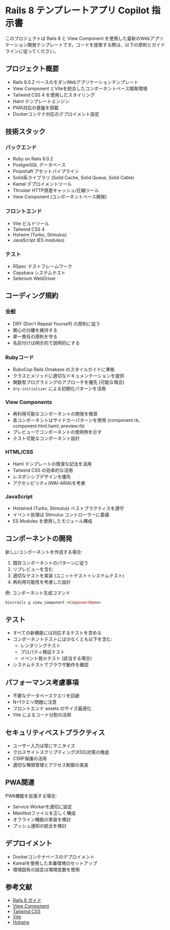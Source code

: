 # Rails 8 テンプレートアプリ Copilot 指示書

このプロジェクトは Rails 8 と View Component を使用した最新のWebアプリケーション開発テンプレートです。コードを提案する際は、以下の原則とガイドラインに従ってください。

## プロジェクト概要

- Rails 8.0.2 ベースのモダンWebアプリケーションテンプレート
- View Component とViteを統合したコンポーネントベース開発環境
- Tailwind CSS 4 を使用したスタイリング
- Haml テンプレートエンジン
- PWA対応の基盤を搭載
- Dockerコンテナ対応のデプロイメント設定

## 技術スタック

### バックエンド
- Ruby on Rails 8.0.2
- PostgreSQL データベース
- Propshaft アセットパイプライン
- Solid系ライブラリ (Solid Cache, Solid Queue, Solid Cable)
- Kamal デプロイメントツール
- Thruster HTTP資産キャッシュ/圧縮ツール
- View Component (コンポーネントベース開発)

### フロントエンド
- Vite ビルドツール
- Tailwind CSS 4
- Hotwire (Turbo, Stimulus)
- JavaScript (ES modules)

### テスト
- RSpec テストフレームワーク
- Capybara システムテスト
- Selenium WebDriver

## コーディング規約

### 全般
- DRY (Don't Repeat Yourself) の原則に従う
- 関心の分離を維持する
- 単一責任の原則を守る
- 名前付けは明示的で説明的にする

### Rubyコード
- RuboCop Rails Omakase のスタイルガイドに準拠
- クラスとメソッドに適切なドキュメンテーションを提供
- 関数型プログラミングのアプローチを優先 (可能な場合)
- `dry-initializer` による初期化パターンを活用

### View Components
- 再利用可能なコンポーネントの開発を推奨
- 各コンポーネントはサイドカーパターンを使用 (component.rb, component.html.haml, preview.rb)
- プレビューでコンポーネントの使用例を示す
- テスト可能なコンポーネント設計

### HTML/CSS
- Haml テンプレートの簡潔な記法を活用
- Tailwind CSS の効率的な活用
- レスポンシブデザインを優先
- アクセシビリティ(WAI-ARIA)を考慮

### JavaScript
- Hotwired (Turbo, Stimulus) ベストプラクティスを遵守
- イベント処理は Stimulus コントローラーに委譲
- ES Modules を使用したモジュール構成

## コンポーネントの開発

新しいコンポーネントを作成する場合:

1. 既存コンポーネントのパターンに従う
2. リプレビューを含む
3. 適切なテストを実装 (ユニットテスト＋システムテスト)
4. 再利用可能性を考慮した設計

例: コンポーネント生成コマンド

```ruby
bin/rails g view_component <ComponentName>
```

## テスト

- すべての新機能には対応するテストを含める
- コンポーネントテストには少なくとも以下を含む:
  - レンダリングテスト
  - プロパティ検証テスト
  - イベント発火テスト (該当する場合)
- システムテストでブラウザ動作を確認

## パフォーマンス考慮事項

- 不要なデータベースクエリを回避
- N+1クエリ問題に注意
- フロントエンド assets のサイズ最適化
- Vite によるコード分割の活用

## セキュリティベストプラクティス

- ユーザー入力は常にサニタイズ
- クロスサイトスクリプティング(XSS)対策の徹底
- CSRF保護の活用
- 適切な権限管理とアクセス制御の実装

## PWA関連

PWA機能を拡張する場合:

- Service Workerを適切に設定
- Manifestファイルを正しく構成
- オフライン機能の実装を検討
- プッシュ通知の統合を検討

## デプロイメント

- Dockerコンテナベースのデプロイメント
- Kamalを使用した本番環境のセットアップ
- 環境固有の設定は環境変数を使用

## 参考文献

- [Rails 8 ガイド](https://guides.rubyonrails.org/)
- [View Component](https://viewcomponent.org/)
- [Tailwind CSS](https://tailwindcss.com/)
- [Vite](https://vitejs.dev/)
- [Hotwire](https://hotwired.dev/)